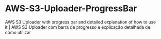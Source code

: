 # AWS-S3-Uploader-ProgressBar
 AWS S3 Uploader with progress bar and detailed explanation of how to use it | AWS S3 Uploader com barra de progresso e explicação detalhada de como utilizar
